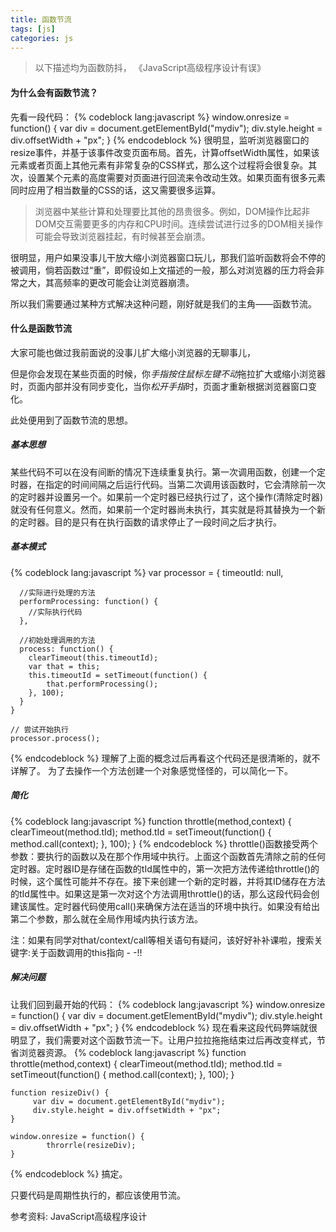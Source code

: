```yaml
---
title: 函数节流
tags: [js]
categories: js
---
```

>以下描述均为函数防抖， 《JavaScript高级程序设计有误》
#### 为什么会有函数节流？

先看一段代码：
{% codeblock lang:javascript %}
    window.onresize = function() {
        var div = document.getElementById("mydiv");
        div.style.height = div.offsetWidth + "px";
    }
{% endcodeblock %}
很明显，监听浏览器窗口的resize事件，并基于该事件改变页面布局。首先，计算offsetWidth属性，如果该元素或者页面上其他元素有非常复杂的CSS样式，那么这个过程将会很复杂。其次，设置某个元素的高度需要对页面进行回流来令改动生效。如果页面有很多元素同时应用了相当数量的CSS的话，这又需要很多运算。

>浏览器中某些计算和处理要比其他的昂贵很多。例如，DOM操作比起非DOM交互需要更多的内存和CPU时间。连续尝试进行过多的DOM相关操作可能会导致浏览器挂起，有时候甚至会崩溃。

很明显，用户如果没事儿干放大缩小浏览器窗口玩儿，那我们监听函数将会不停的被调用，倘若函数过“重”，即假设如上文描述的一般，那么对浏览器的压力将会非常之大，其高频率的更改可能会让浏览器崩溃。

所以我们需要通过某种方式解决这种问题，刚好就是我们的主角——函数节流。

#### 什么是函数节流
大家可能也做过我前面说的没事儿扩大缩小浏览器的无聊事儿，

但是你会发现在某些页面的时候，你*手指按住鼠标左键不动*拖拉扩大或缩小浏览器时，页面内部并没有同步变化，当你*松开手指*时，页面才重新根据浏览器窗口变化。

此处便用到了函数节流的思想。

##### 基本思想
某些代码不可以在没有间断的情况下连续重复执行。第一次调用函数，创建一个定时器，在指定的时间间隔之后运行代码。当第二次调用该函数时，它会清除前一次的定时器并设置另一个。如果前一个定时器已经执行过了，这个操作(清除定时器)就没有任何意义。然而，如果前一个定时器尚未执行，其实就是将其替换为一个新的定时器。目的是只有在执行函数的请求停止了一段时间之后才执行。

##### 基本模式
{% codeblock lang:javascript %}
    var processor = {
      timeoutId: null,

      //实际进行处理的方法
      performProcessing: function() {
        //实际执行代码
      },

      //初始处理调用的方法
      process: function() {
        clearTimeout(this.timeoutId);
        var that = this;
        this.timeoutId = setTimeout(function() {
            that.performProcessing();
        }, 100);
      }
    }
    
    // 尝试开始执行
    processor.process();
{% endcodeblock %}
理解了上面的概念过后再看这个代码还是很清晰的，就不详解了。
为了去操作一个方法创建一个对象感觉怪怪的，可以简化一下。

##### 简化
{% codeblock lang:javascript %}
    function throttle(method,context) {
      clearTimeout(method.tId);
      method.tId = setTimeout(function() {
          method.call(context);
      }, 100);
    }
{% endcodeblock %}
throttle()函数接受两个参数：要执行的函数以及在那个作用域中执行。上面这个函数首先清除之前的任何定时器。定时器ID是存储在函数的tId属性中的，第一次把方法传递给throttle()的时候，这个属性可能并不存在。接下来创建一个新的定时器，并将其ID储存在方法的tId属性中。如果这是第一次对这个方法调用throttle()的话，那么这段代码会创建该属性。定时器代码使用call()来确保方法在适当的环境中执行。如果没有给出第二个参数，那么就在全局作用域内执行该方法。

注：如果有同学对that/context/call等相关语句有疑问，该好好补补课啦，搜索关键字:关于函数调用的this指向 - -!!

##### 解决问题

让我们回到最开始的代码：
{% codeblock lang:javascript %}
    window.onresize = function() {
        var div = document.getElementById("mydiv");
        div.style.height = div.offsetWidth + "px";
    }
{% endcodeblock %}
现在看来这段代码弊端就很明显了，我们需要对这个函数节流一下。让用户拉拉拖拖结束过后再改变样式，节省浏览器资源。
{% codeblock lang:javascript %}
    function throttle(method,context) {
        clearTimeout(method.tId);
        method.tId = setTimeout(function() {
            method.call(context);
        }, 100);
    }

    function resizeDiv() {
         var div = document.getElementById("mydiv");
         div.style.height = div.offsetWidth + "px";
    }

    window.onresize = function() {
            throrrle(resizeDiv);
    }
{% endcodeblock %}
搞定。

只要代码是周期性执行的，都应该使用节流。

参考资料: JavaScript高级程序设计